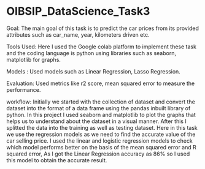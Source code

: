 # OIBSIP_DataScience_Task3

Goal: The main goal of this task is to predict the car prices from its provided attributes such as car_name, year, kilometers driven etc.

Tools Used: Here I used the Google colab platform to implement these task and the coding language is python using libraries such as seaborn, matplotlib for graphs.

Models : Used models such as Linear Regression, Lasso Regression.

Evaluation: Used metrics like r2 score, mean squared error to measure the performance.

workflow: Initially we started with the collection of dataset and convert the dataset into the format of a data frame using the pandas inbuilt library of python. In this project I used seaborn and matplotlib to plot the graphs that helps us to understand about the dataset in a visual manner. After this I splitted the data into the training as well as testing dataset. Here in this task we use the regression models as we need to find the accurate value of the car selling price. I used the linear and logistic regression models to check which model performs better on the basis of the mean squared error and R squared error, As I got the Linear Regression accuracy as 86% so I used this model to obtain the accurate result.
